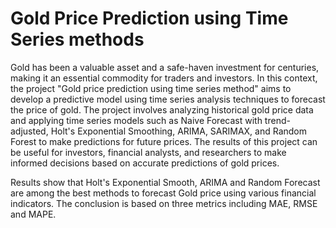 # Gold Price Prediction using Time Series methods
Gold has been a valuable asset and a safe-haven investment for centuries, making it an essential commodity for traders and investors. In this context, the project "Gold price prediction using time series method" aims to develop a predictive model using time series analysis techniques to forecast the price of gold. The project involves analyzing historical gold price data and applying time series models such as Naive Forecast with trend-adjusted, Holt's Exponential Smoothing, ARIMA, SARIMAX, and Random Forest to make predictions for future prices. The results of this project can be useful for investors, financial analysts, and researchers to make informed decisions based on accurate predictions of gold prices.

Results show that Holt's Exponential Smooth, ARIMA and Random Forecast are among the best methods to forecast Gold price using various financial indicators. The conclusion is based on three metrics including MAE, RMSE and MAPE.
